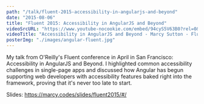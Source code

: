 ```yaml
---
path: "/talk/fluent-2015-accessibility-in-angularjs-and-beyond"
date: "2015-08-06"
title: "Fluent 2015: Accessibility in AngularJS and Beyond"
videoSrcURL: "https://www.youtube-nocookie.com/embed/94cyS5V63B0?rel=0&amp;showinfo=0"
videoTitle: "Accessibility in AngularJS and Beyond - Marcy Sutton - Fluent 2015 on YouTube"
posterImg: "./images/angular-fluent.jpg"
---
```


My talk from O'Reilly's Fluent conference in April in San Francisco: Accessibility in AngularJS and Beyond. I highlighted common accessibility challenges in single-page apps and discussed how Angular has begun supporting web developers with accessibility features baked right into the framework, proving that it's never too late to start.

Slides: <a href="https://marcy.codes/slides/fluent2015/#/">https://marcy.codes/slides/fluent2015/#/</a>
